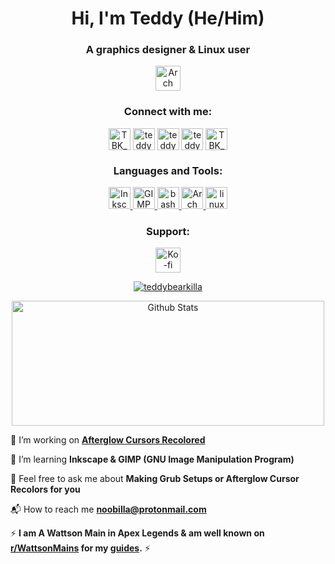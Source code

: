 <h1 align="center">Hi, I'm Teddy   (He/Him)</h1>
<h3 align="center">A graphics designer & Linux user</h3>


<p align="center"><a href="https://xerolinux.xyz/" target="_blank" rel="noreferrer"> <img src="https://www.vectorlogo.zone/logos/archlinux/archlinux-icon.svg" alt="Arch" width="40" height="40"/></a></p>

<!---<p align="left"> <a href="https://github.com/ryo-ma/github-profile-trophy"><img src="https://github-profile-trophy.vercel.app/?username=teddybearkilla" alt="teddybearkilla" /></a> </p>--->
<h3 align="center">Connect with me:</h3>
<p align="center">
<a href="https://fosstodon.org/@TeddyBearKilla" target="blank"><img align="center" src="https://www.vectorlogo.zone/logos/joinmastodon/joinmastodon-icon.svg" alt="TBK_PC" height="35" width="35" /></a>
<a href="https://www.reddit.com/user/TeddyBearKilla69" target="blank"><img align="center" src="https://www.vectorlogo.zone/logos/reddit/reddit-icon.svg" alt="teddybearkilla" height="35" width="35" /></a>
<a href="https://open.spotify.com/playlist/4HPOrvhnGPxlRM2UGetteu?si=cd9caef3556c4187" target="blank"><img align="center" src="https://www.vectorlogo.zone/logos/spotify/spotify-icon.svg" alt="teddybearkilla" height="35" width="35" /></a>
<a href="https://www.youtube.com/@TeddyBearKilla" target="blank"><img align="center" src="https://www.vectorlogo.zone/logos/youtube/youtube-icon.svg" alt="teddybearkilla" height="35" width="35" /></a>
<a href="https://twitter.com/tbk_pc" target="blank"><img align="center" src="https://www.vectorlogo.zone/logos/twitter/twitter-official.svg" alt="TBK_PC" height="35" width="35" /></a>
</p>

<h3 align="center">Languages and Tools:</h3>
<p align="center">
<a href="https://inkscape.org/" target="_blank" rel="noreferrer"> <img src="https://www.vectorlogo.zone/logos/inkscape/inkscape-icon.svg" alt="Inkscape" width="35" height="35"/> </a>
<a href="https://www.gimp.org/" target="_blank" rel="noreferrer"> <img src="https://www.vectorlogo.zone/logos/gimp/gimp-icon.svg" alt="GIMP" width="35" height="35"/> </a>
<a href="https://www.gnu.org/software/bash/" target="_blank" rel="noreferrer"> <img src="https://www.vectorlogo.zone/logos/gnu_bash/gnu_bash-official.svg" alt="bash" width="35" height="35"/> </a>
<a href="https://xerolinux.xyz/" target="_blank" rel="noreferrer"> <img src="https://www.vectorlogo.zone/logos/archlinux/archlinux-icon.svg" alt="Arch" width="35" height="35"/> </a>
<a href="https://www.linux.org/" target="_blank" rel="noreferrer"> <img src="https://www.vectorlogo.zone/logos/linux/linux-icon.svg" alt="linux" width="35" height="35"/> </a> </p>

<h3 align="center">Support:</h3>

<p align="center"> <a href="https://ko-fi.com/teddybearkilla" target="_blank" rel="noreferrer"> <img src="https://www.vectorlogo.zone/logos/ko-fi/ko-fi-icon.svg" alt="Ko-fi" width="40" height="40"/> </a></p>
<p align="center"><a href="https://github.com/antonkomarev/github-profile-views-counter" target="blank"><img src="https://komarev.com/ghpvc/?username=teddybearkilla&label=Profile%20views&color=AD82CE&style=flat" alt="teddybearkilla"/></p>
<p align="center">
<a href="https://github.com/anuraghazra/github-readme-stats/blob/master/themes/README.md" target="blank"><img align="center" src="https://github-readme-stats.vercel.app/api?username=TeddyBearKilla&theme=material-palenight&show_icons=true" alt="Github Stats" height="200" width="500" /></a>
</p>

🎨 I’m working on [**Afterglow Cursors Recolored**](https://github.com/TeddyBearKilla/Afterglow-Cursors-Recolored)

🌱 I’m learning **Inkscape & GIMP (GNU Image Manipulation Program)**

💬 Feel free to ask me about **Making Grub Setups or Afterglow Cursor Recolors for you**

📬 How to reach me **noobilla@protonmail.com**

⚡ **I am A Wattson Main in Apex Legends & am well known on [r/WattsonMains](https://www.reddit.com/r/WattsonMains/) for my [guides](https://www.reddit.com/r/WattsonMains/comments/ql8tiv/tips_i_give_everyone_starting_out_as_wattson/).** ⚡
</p>


<!---<p><img align="left" src="https://github-readme-stats.vercel.app/api/top-langs?username=teddybearkilla&show_icons=true&locale=en&layout=compact" alt="teddybearkilla" /></p>

<p>&nbsp;<img align="center" src="https://github-readme-stats.vercel.app/api?username=teddybearkilla&show_icons=true&locale=en" alt="teddybearkilla" /></p>

<p><img align="center" src="https://github-readme-streak-stats.herokuapp.com/?user=teddybearkilla&" alt="teddybearkilla" /></p>--->
